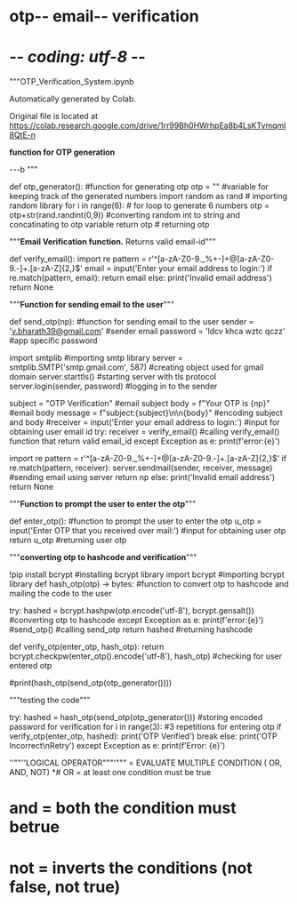 # otp-- email-- verification
# -*- coding: utf-8 -*-
"""OTP_Verification_System.ipynb

Automatically generated by Colab.

Original file is located at
    https://colab.research.google.com/drive/1rr99Bh0HWrhpEa8b4LsKTymqml8QtE-n

**function for OTP generation**

---b
"""

def otp_generator():  #function for generating otp
  otp = ""  #variable for keeping track of the generated numbers
  import random as rand # importing random library
  for i in range(6):  # for loop to generate 6 numbers
    otp = otp+str(rand.randint(0,9))  #converting random int to string and concatinating to otp variable
  return otp  # returning otp

"""**Email Verification function.** Returns valid email-id"""

def verify_email():
  import re
  pattern = r'^[a-zA-Z0-9._%+-]+@[a-zA-Z0-9.-]+\.[a-zA-Z]{2,}$'
  email = input('Enter your email address to login:')
  if re.match(pattern, email):
    return email
  else:
    print('Invalid email address')
    return None

"""**Function for sending email to the user**"""

 def send_otp(np):  #function for sending email to the user
  sender = 'v.bharath39@gmail.com'  #sender email
  password = 'ldcv khca wztc qczz'  #app specific password

  import smtplib  #importing smtp library
  server = smtplib.SMTP('smtp.gmail.com', 587)  #creating object used for gmail domain
  server.starttls() #starting server with tls protocol
  server.login(sender, password)  #logging in to the sender

  subject = "OTP Verification"  #email subject
  body = f"Your OTP is {np}" #email body
  message = f"subject:{subject}\n\n{body}"  #encoding subject and body
  #receiver = input('Enter your email address to login:') #input for obtaining user email id
  try:
    receiver = verify_email() #calling verify_email() function that return valid email_id
  except Exception as e:
    print(f'error:{e}')

  import re
  pattern = r'^[a-zA-Z0-9._%+-]+@[a-zA-Z0-9.-]+\.[a-zA-Z]{2,}$'
  if re.match(pattern, receiver):
    server.sendmail(sender, receiver, message)  #sending email using server
    return np
  else:
    print('Invalid email address')
    return None

"""**Function to prompt the user to enter the otp**"""

def enter_otp():  #function to prompt the user to enter the otp
  u_otp = input('Enter OTP that you received over mail:')  #input for obtaining user otp
  return u_otp  #returning user otp

"""**converting otp to hashcode and verification**"""

!pip install bcrypt  #installing bcrypt library
import bcrypt  #importing bcrypt library
def hash_otp(otp) -> bytes:  #function to convert otp to hashcode and mailing the code to the user

  try:
    hashed = bcrypt.hashpw(otp.encode('utf-8'), bcrypt.gensalt())  #converting otp to hashcode
  except Exception as e:
    print(f'error:{e}')
  #send_otp()  #calling send_otp
  return hashed  #returning hashcode

def verify_otp(enter_otp, hash_otp):
  return bcrypt.checkpw(enter_otp().encode('utf-8'), hash_otp)  #checking for user entered otp

#print(hash_otp(send_otp(otp_generator())))

"""testing the code"""

try:
  hashed = hash_otp(send_otp(otp_generator()))  #storing encoded password for verification
  for i in range(3):  #3 repetitions for entering otp
    if verify_otp(enter_otp, hashed):
      print('OTP Verified')
      break 
    else:
      print('OTP Incorrect\nRetry')
except Exception as e:
  print(f'Error: {e}')

''""''LOGICAL OPERATOR"""'"""
= EVALUATE MULTIPLE CONDITION ( OR, AND, NOT)
*# OR = at least one condition must be true
# and = both the condition must betrue
# not = inverts the conditions (not false, not true)
 
